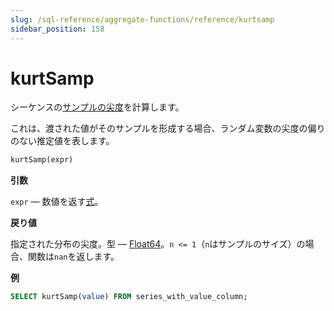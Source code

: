 ```yaml
---
slug: /sql-reference/aggregate-functions/reference/kurtsamp
sidebar_position: 158
---
```


# kurtSamp

シーケンスの[サンプルの尖度](https://en.wikipedia.org/wiki/Kurtosis)を計算します。

これは、渡された値がそのサンプルを形成する場合、ランダム変数の尖度の偏りのない推定値を表します。

``` sql
kurtSamp(expr)
```

**引数**

`expr` — 数値を返す[式](../../../sql-reference/syntax.md#syntax-expressions)。

**戻り値**

指定された分布の尖度。型 — [Float64](../../../sql-reference/data-types/float.md)。`n <= 1`（`n`はサンプルのサイズ）の場合、関数は`nan`を返します。

**例**

``` sql
SELECT kurtSamp(value) FROM series_with_value_column;
```
